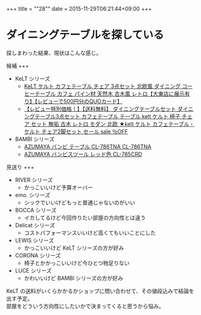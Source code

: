 +++
title = ""28""
date = 2015-11-29T06:21:44+09:00
+++

ダイニングテーブルを探している
===
探しまわった結果、現状はこんな感じ。

候補
+++
* KeLT シリーズ
    - <a href="http://hb.afl.rakuten.co.jp/hgc/148ba6a9.00c60025.148ba6aa.2943f963/?pc=http%3a%2f%2fitem.rakuten.co.jp%2fdai8%2fkelt-cafe_table-set%2f%3fscid%3daf_link_txt&amp;m=http%3a%2f%2fm.rakuten.co.jp%2fdai8%2fn%2fkelt-cafe_table-set">KeLT ケルト カフェテーブル チェア 3点セット 北欧風 ダイニング コーヒーテーブル カフェ パイン材 天然木 古木風 レトロ【大東店に展示有り】【レビューで500円分のQUOカード】</a>
    - <a href="http://hb.afl.rakuten.co.jp/hgc/148ba6dc.72b25b05.148ba6dd.375d9ddb/?pc=http%3a%2f%2fitem.rakuten.co.jp%2fmarcheriorroom%2fma-0001%2f%3fscid%3daf_link_txt&amp;m=http%3a%2f%2fm.rakuten.co.jp%2fmarcheriorroom%2fn%2fma-0001">【レビュー特別価格！】【送料無料】 ダイニングテーブルセット ダイニングテーブル3点セット カフェテーブル テーブル kelt ケルト 椅子 チェア セット 無垢 古木 レトロ モダン 北欧 ★kelt ケルト カフェテーブル・ケルト チェア2脚セット セール sale ％OFF</a>
* BAMBI シリーズ
    - <a rel="nofollow" href="http://www.amazon.co.jp/gp/product/B004Y3GX96/ref=as_li_qf_sp_asin_tl?ie=UTF8&camp=247&creative=1211&creativeASIN=B004Y3GX96&linkCode=as2&tag=5000164-22">AZUMAYA バンビ テーブル CL-786TNA CL-786TNA</a><img src="http://ir-jp.amazon-adsystem.com/e/ir?t=5000164-22&l=as2&o=9&a=B004Y3GX96" width="1" height="1" border="0" alt="" style="border:none !important; margin:0px !important;" />
    - <a rel="nofollow" href="http://www.amazon.co.jp/gp/product/B007ACZ2SG/ref=as_li_tf_tl?ie=UTF8&camp=247&creative=1211&creativeASIN=B007ACZ2SG&linkCode=as2&tag=5000164-22">AZUMAYA バンビスツール レッド色 CL-785CRD</a><img src="http://ir-jp.amazon-adsystem.com/e/ir?t=5000164-22&l=as2&o=9&a=B007ACZ2SG" width="1" height="1" border="0" alt="" style="border:none !important; margin:0px !important;" />

見送り
+++
* RIVER シリーズ
    - かっこいいけど予算オーバー
* emo. シリーズ
    - シックでいいけどもっと普通じゃないのがいい
* BOCCA シリーズ
    - イカしてるけど今回作りたい部屋の方向性とは違う
* Delicat シリーズ
    - コストパフォーマンスいいけど高くてもいいことにした
* LEWIS シリーズ
    - かっこいいけど KeLT シリーズの方が好み
* CORONA シリーズ
    - 椅子とかかっこいいけど今ひとつ物足りない
* LUCE シリーズ
    - かわいいけど BAMBI シリーズの方が好み

KeLT の送料がいくらかかるかショップに問い合わせて、その値段込みで結論を出す予定。  
部屋をどういう方向性にしたいかで決まってくると思うから悩み。
